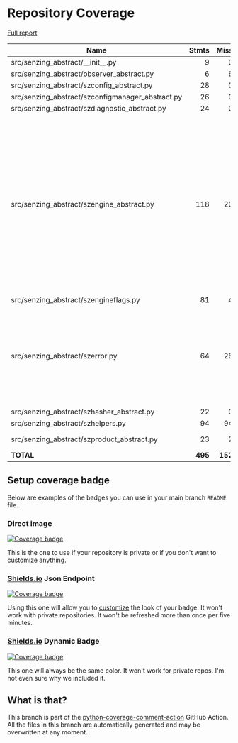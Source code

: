 # Repository Coverage

[Full report](https://htmlpreview.github.io/?https://github.com/senzing-garage/sz-sdk-python-abstract/blob/python-coverage-comment-action-data/htmlcov/index.html)

| Name                                               |    Stmts |     Miss |   Cover |   Missing |
|--------------------------------------------------- | -------: | -------: | ------: | --------: |
| src/senzing\_abstract/\_\_init\_\_.py              |        9 |        0 |    100% |           |
| src/senzing\_abstract/observer\_abstract.py        |        6 |        6 |      0% |      3-33 |
| src/senzing\_abstract/szconfig\_abstract.py        |       28 |        0 |    100% |           |
| src/senzing\_abstract/szconfigmanager\_abstract.py |       26 |        0 |    100% |           |
| src/senzing\_abstract/szdiagnostic\_abstract.py    |       24 |        0 |    100% |           |
| src/senzing\_abstract/szengine\_abstract.py        |      118 |       20 |     83% |1077, 1095, 1106, 1117, 1136, 1160, 1185, 1213, 1237, 1250, 1267, 1274, 1286, 1300, 1312, 1325, 1340, 1355, 1370, 1393 |
| src/senzing\_abstract/szengineflags.py             |       81 |        4 |     95% |     32-35 |
| src/senzing\_abstract/szerror.py                   |       64 |       26 |     59% |600-601, 610-622, 631, 640-648, 660-666, 682-697 |
| src/senzing\_abstract/szhasher\_abstract.py        |       22 |        0 |    100% |           |
| src/senzing\_abstract/szhelpers.py                 |       94 |       94 |      0% |     9-298 |
| src/senzing\_abstract/szproduct\_abstract.py       |       23 |        2 |     91% |  151, 164 |
|                                          **TOTAL** |  **495** |  **152** | **69%** |           |


## Setup coverage badge

Below are examples of the badges you can use in your main branch `README` file.

### Direct image

[![Coverage badge](https://raw.githubusercontent.com/senzing-garage/sz-sdk-python-abstract/python-coverage-comment-action-data/badge.svg)](https://htmlpreview.github.io/?https://github.com/senzing-garage/sz-sdk-python-abstract/blob/python-coverage-comment-action-data/htmlcov/index.html)

This is the one to use if your repository is private or if you don't want to customize anything.

### [Shields.io](https://shields.io) Json Endpoint

[![Coverage badge](https://img.shields.io/endpoint?url=https://raw.githubusercontent.com/senzing-garage/sz-sdk-python-abstract/python-coverage-comment-action-data/endpoint.json)](https://htmlpreview.github.io/?https://github.com/senzing-garage/sz-sdk-python-abstract/blob/python-coverage-comment-action-data/htmlcov/index.html)

Using this one will allow you to [customize](https://shields.io/endpoint) the look of your badge.
It won't work with private repositories. It won't be refreshed more than once per five minutes.

### [Shields.io](https://shields.io) Dynamic Badge

[![Coverage badge](https://img.shields.io/badge/dynamic/json?color=brightgreen&label=coverage&query=%24.message&url=https%3A%2F%2Fraw.githubusercontent.com%2Fsenzing-garage%2Fsz-sdk-python-abstract%2Fpython-coverage-comment-action-data%2Fendpoint.json)](https://htmlpreview.github.io/?https://github.com/senzing-garage/sz-sdk-python-abstract/blob/python-coverage-comment-action-data/htmlcov/index.html)

This one will always be the same color. It won't work for private repos. I'm not even sure why we included it.

## What is that?

This branch is part of the
[python-coverage-comment-action](https://github.com/marketplace/actions/python-coverage-comment)
GitHub Action. All the files in this branch are automatically generated and may be
overwritten at any moment.